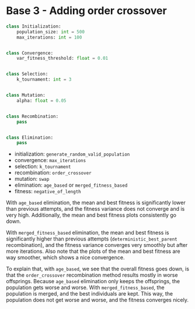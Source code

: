 # Base 3 - Adding order crossover

```python
class Initialization:
	population_size: int = 500
	max_iterations: int = 100


class Convergence:
	var_fitness_threshold: float = 0.01


class Selection:
	k_tournament: int = 3


class Mutation:
	alpha: float = 0.05


class Recombination:
	pass


class Elimination:
	pass
```

- initialization: `generate_random_valid_population`
- convergence: `max_iterations`
- selection: `k_tournament`
- recombination: `order_crossover`
- mutation: `swap`
- elimination: `age_based` or `merged_fitness_based`
- fitness: `negative_of_length`

With `age_based` elimination, the mean and best fitness is significantly lower than previous attempts, and the fitness variance does not converge and is very high. Additionally, the mean and best fitness plots consistently go down.

With `merged_fitness_based` elimination, the mean and best fitness is significantly higher than previous attempts (`deterministic_best_parent` recombination), and the fitness variance converges very smoothly but after more iterations. Also note that the plots of the mean and best fitness are way smoother, which shows a nice convergence.

To explain that, with `age_based`, we see that the overall fitness goes down, is that the `order_crossover` recombination method results mostly in worse offsprings. Because `age_based` elimination only keeps the offsprings, the population gets worse and worse. With `merged_fitness_based`, the population is merged, and the best individuals are kept. This way, the population does not get worse and worse, and the fitness converges nicely. 